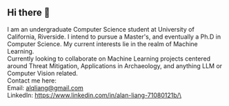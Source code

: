 ## Hi there 👋

<!--
**alnliang/alnliang** is a ✨ _special_ ✨ repository because its `README.md` (this file) appears on your GitHub profile.

Here are some ideas to get you started:

- 🔭 I’m currently working on ...
- 🌱 I’m currently learning ...
- 👯 I’m looking to collaborate on ...
- 🤔 I’m looking for help with ...
- 💬 Ask me about ...
- 📫 How to reach me: ...
- 😄 Pronouns: ...
- ⚡ Fun fact: ...
-->
I am an undergraduate Computer Science student at University of California, Riverside. I intend to pursue a Master's, and eventually a Ph.D in Computer Science. My current interests lie in the realm of Machine Learning.\
Currently looking to collaborate on Machine Learning projects centered around Threat Mitigation, Applications in Archaeology, and anything LLM or Computer Vision related.\
Contact me here:\
Email: alqliang@gmail.com\
LinkedIn: https://www.linkedin.com/in/alan-liang-71080121b/\
